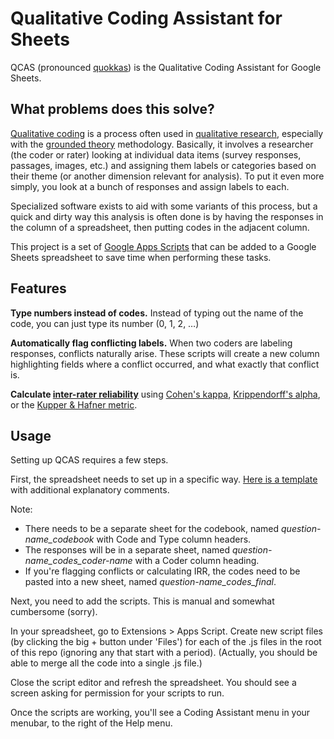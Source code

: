 Qualitative Coding Assistant for Sheets
=======================================

QCAS (pronounced [quokkas](https://en.wikipedia.org/wiki/Quokka)) is the Qualitative Coding Assistant for Google Sheets.

## What problems does this solve?

[Qualitative coding](https://www.cessda.eu/Training/Training-Resources/Library/Data-Management-Expert-Guide/3.-Process/Qualitative-coding) is a process often used in [qualitative research](https://en.wikipedia.org/wiki/Qualitative_research), especially with the [grounded theory](https://en.wikipedia.org/wiki/Grounded_theory) methodology.
Basically, it involves a researcher (the coder or rater) looking at individual data items (survey responses, passages, images, etc.) and assigning them labels or categories based on their theme (or another dimension relevant for analysis). To put it even more simply, you look at a bunch of responses and assign labels to each.

Specialized software exists to aid with some variants of this process, but a quick and dirty way this analysis is often done is by having the responses in the column of a spreadsheet, then putting codes in the adjacent column.

This project is a set of [Google Apps Scripts](https://developers.google.com/apps-script/) that can be added to a Google Sheets spreadsheet to save time when performing these tasks.


## Features

**Type numbers instead of codes.** Instead of typing out the name of the code, you can just type its number (0, 1, 2, …)

**Automatically flag conflicting labels.** When two coders are labeling responses, conflicts naturally arise. These scripts will create a new column highlighting fields where a conflict occurred, and what exactly that conflict is.

**Calculate [inter-rater reliability](https://en.wikipedia.org/wiki/Inter-rater_reliability)** using [Cohen's kappa](https://en.wikipedia.org/wiki/Cohen's_kappa), [Krippendorff's alpha](https://en.wikipedia.org/wiki/Krippendorff's_alpha), or the [Kupper & Hafner metric](https://github.com/nmalkin/kupper_hafner).


## Usage

Setting up QCAS requires a few steps.

First, the spreadsheet needs to set up in a specific way.
[Here is a template](https://docs.google.com/spreadsheets/d/1EfjeXCM1tmDtuazxIvYET2FKieVNgM2jkuYws83mWq4) with additional explanatory comments.

Note:

- There needs to be a separate sheet for the codebook, named *question-name_codebook* with Code and Type column headers.
- The responses will be in a separate sheet, named *question-name_codes_coder-name* with a Coder column heading.
- If you're flagging conflicts or calculating IRR, the codes need to be pasted into a new sheet, named *question-name_codes_final*.

Next, you need to add the scripts. This is manual and somewhat cumbersome (sorry).

In your spreadsheet, go to Extensions > Apps Script. Create new script files (by clicking the big + button under 'Files') for each of the .js files in the root of this repo (ignoring any that start with a period).
(Actually, you should be able to merge all the code into a single .js file.)

Close the script editor and refresh the spreadsheet. You should see a screen asking for permission for your scripts to run.

Once the scripts are working, you'll see a Coding Assistant menu in your menubar, to the right of the Help menu.

